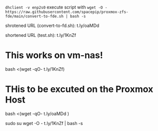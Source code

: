 `dhclient -v enp2s0`
execute script with `wget -O - https://raw.githubusercontent.com/spacepip/proxmox-zfs-fde/main/convert-to-fde.sh | bash -s`

shrotened URL (convert-to-fd.sh): t.ly/oaMDd 

shortened URL (test.sh): t.ly/1KnZf


# This works on vm-nas!
bash <(wget -qO- t.ly/1KnZf)

# THis to be excuted on the Proxmox Host
bash <(wget -qO- t.ly/oaMDd )


sudo su
wget -O - t.ly/1KnZf | bash -s 